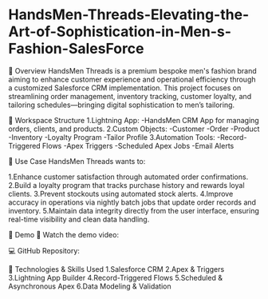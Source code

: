 # HandsMen-Threads-Elevating-the-Art-of-Sophistication-in-Men-s-Fashion-SalesForce



📌 Overview
HandsMen Threads is a premium bespoke men's fashion brand aiming to enhance customer experience and operational efficiency through a customized Salesforce CRM implementation. This project focuses on streamlining order management, inventory tracking, customer loyalty, and tailoring schedules—bringing digital sophistication to men’s tailoring.


🧠 Workspace Structure
1.Lightning App:
  -HandsMen CRM App for managing orders, clients, and products.
2.Custom Objects:
  -Customer
  -Order
  -Product
  -Inventory
  -Loyalty Program
  -Tailor Profile
3.Automation Tools:
  -Record-Triggered Flows
  -Apex Triggers
  -Scheduled Apex Jobs
  -Email Alerts

💼 Use Case
HandsMen Threads wants to:

1.Enhance customer satisfaction through automated order confirmations.
2.Build a loyalty program that tracks purchase history and rewards loyal clients.
3.Prevent stockouts using automated stock alerts.
4.Improve accuracy in operations via nightly batch jobs that update order records and inventory.
5.Maintain data integrity directly from the user interface, ensuring real-time visibility and clean data handling.

🚀 Demo
🎥 Watch the demo video: 

💻 GitHub Repository: 

🧪 Technologies & Skills Used
1.Salesforce CRM
2.Apex & Triggers
3.Lightning App Builder
4.Record-Triggered Flows
5.Scheduled & Asynchronous Apex
6.Data Modeling & Validation
